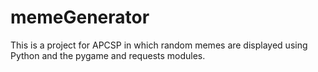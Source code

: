 # memeGenerator
This is a project for APCSP in which random memes are displayed using Python and the pygame and requests modules.
